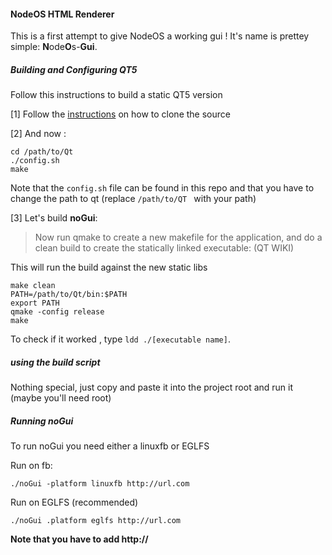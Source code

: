 #### NodeOS HTML Renderer

  This is a first attempt to give NodeOS a working gui  ! It's name is prettey simple: **N**ode**O**s-**Gui**.


##### Building and Configuring QT5

Follow this instructions to build a static QT5 version

  [1] Follow the   [instructions](https://wiki.qt.io/Building-Qt-5-from-Git) on how to clone the source

  [2] And now :

  ```
  cd /path/to/Qt
./config.sh
make

  ```

Note that the `config.sh` file can be found in this repo and that you have to change the path to qt (replace `/path/to/QT ` with your path)

[3] Let's build **noGui**:  

> Now run qmake to create a new makefile for the application, and do a clean build to create the statically linked executable:
(QT WIKI)

This will run the build against the new static libs

```
make clean
PATH=/path/to/Qt/bin:$PATH
export PATH
qmake -config release
make

```

To check if it worked , type `ldd ./[executable name]`.

##### using the build script

Nothing special, just copy and paste it into the project root and run it (maybe you'll need root)

##### Running noGui

To run noGui you need either a linuxfb or EGLFS

Run on fb:

```
./noGui -platform linuxfb http://url.com

```
Run on EGLFS (recommended)
```
./noGui .platform eglfs http://url.com
```

**Note that you have to add http://**
